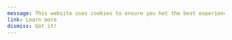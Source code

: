 ```yaml
---
message: This website uses cookies to ensure you het the best experience on our website
link: Learn more
dismiss: Got it!
---
```


